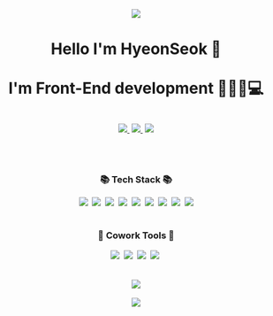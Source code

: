 <div align="center">
<img src="https://capsule-render.vercel.app/api?type=Waving&color=auto&height=300&section=header&text=HyeonSeok%20Jeong&fontSize=90" />
</div>

<h1 align="center">Hello I'm HyeonSeok 👋 <br/><br/>
I'm Front-End development 🧔🏻‍♂️💻 </h1><br/>
<div align="center">
<a href="https://velog.io/@wjd5464"><img src="https://img.shields.io/badge/Velog-20C997?style=for-the-badge&logo=Velog&logoColor=black&link=https://velog.io/@wjd5464"/>&nbsp</a> 
<a href="https://github.com/Sn-bow?tab=repositories"><img src="https://img.shields.io/badge/Github-181717?style=for-the-badge&logo=GitHub&logoColor=white&link=https://github.com/Sn-bow?tab=repositories"/>&nbsp</a>
<a href="hyeonseok45@gmail.com"><img src="https://img.shields.io/badge/Gmail-EA4335?style=for-the-badge&logo=Gmail&logoColor=white&link=hyeonseok45@gmail.com"/></a>
</div>

<br/><br/>
<h3 align="center">📚 Tech Stack 📚</h3>
<div align="center">
<img src="https://img.shields.io/badge/HTML5-E34F26?style=for-the-badge&logo=HTML5&logoColor=white">&nbsp
<img src="https://img.shields.io/badge/css-1572B6?style=for-the-badge&logo=css3&logoColor=white">&nbsp
<img src="https://img.shields.io/badge/Sass-CC6699?style=for-the-badge&logo=Sass&logoColor=white">&nbsp
<img src="https://img.shields.io/badge/styledcomponents-DB7093?style=for-the-badge&logo=styled-components&logoColor=black">&nbsp
<img src="https://img.shields.io/badge/JavaScript-F7DF1E?style=for-the-badge&logo=JavaScript&logoColor=black">&nbsp
<img src="https://img.shields.io/badge/React-61DAFB?style=for-the-badge&logo=React&logoColor=black">&nbsp
<img src="https://img.shields.io/badge/TypeScript-3178C6?style=for-the-badge&logo=TypeScript&logoColor=white">&nbsp
<img src="https://img.shields.io/badge/github-181717?style=for-the-badge&logo=github&logoColor=white">&nbsp
<img src="https://img.shields.io/badge/git-F05032?style=for-the-badge&logo=git&logoColor=white">
</div><br/>

<h3 align="center">🌟 Cowork Tools 🌟</h3>
<div align="center">
<img src="https://img.shields.io/badge/Notion-000000?style=for-the-badge&logo=Notion&logoColor=white">&nbsp
<img src="https://img.shields.io/badge/Github-181717?style=for-the-badge&logo=GitHub&logoColor=white">&nbsp
<img src="https://img.shields.io/badge/Slack-4A154B?style=for-the-badge&logo=Slack&logoColor=white">&nbsp
<img src="https://img.shields.io/badge/Trello-0052CC?style=for-the-badge&logo=Trello&logoColor=white">&nbsp
</div><br/><br/>

<div align="center">
<img src="https://github-readme-stats.vercel.app/api/top-langs/?username=Sn-bow&layout=compact"><br><br>
<img src="https://github-readme-stats.vercel.app/api?username=Sn-bow&show_icons=true">
</div>
